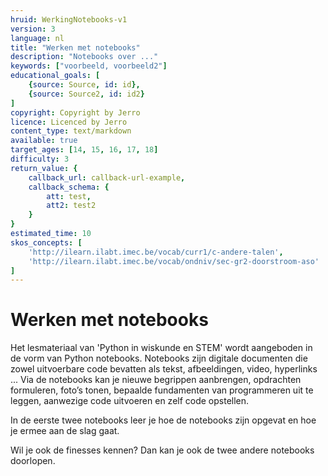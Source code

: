 ```yaml
---
hruid: WerkingNotebooks-v1
version: 3
language: nl
title: "Werken met notebooks"
description: "Notebooks over ..."
keywords: ["voorbeeld, voorbeeld2"]
educational_goals: [
    {source: Source, id: id}, 
    {source: Source2, id: id2}
]
copyright: Copyright by Jerro
licence: Licenced by Jerro
content_type: text/markdown
available: true
target_ages: [14, 15, 16, 17, 18]
difficulty: 3
return_value: {
    callback_url: callback-url-example,
    callback_schema: {
        att: test,
        att2: test2
    }
}
estimated_time: 10
skos_concepts: [
    'http://ilearn.ilabt.imec.be/vocab/curr1/c-andere-talen', 
    'http://ilearn.ilabt.imec.be/vocab/ondniv/sec-gr2-doorstroom-aso'
]
---
```


# Werken met notebooks

Het lesmateriaal van 'Python in wiskunde en STEM' wordt aangeboden in de vorm van Python notebooks. Notebooks zijn digitale documenten die zowel uitvoerbare code bevatten als tekst, afbeeldingen, video, hyperlinks ... Via de notebooks kan je nieuwe begrippen aanbrengen, opdrachten formuleren, foto’s tonen, bepaalde fundamenten van programmeren uit te leggen, aanwezige code uitvoeren en zelf code opstellen.

In de eerste twee notebooks leer je hoe de notebooks zijn opgevat en hoe je ermee aan de slag gaat. 

Wil je ook de finesses kennen? Dan kan je ook de twee andere notebooks doorlopen. 

![[](embed/Knop.png "Knop")](https://kiks.ilabt.imec.be/jupyterhub/?id=0100 "Notebooks Werking")

